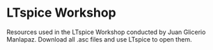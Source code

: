 # LTspice Workshop
Resources used in the LTspice Workshop conducted by Juan Glicerio Manlapaz.
Download all .asc files and use LTspice to open them.
